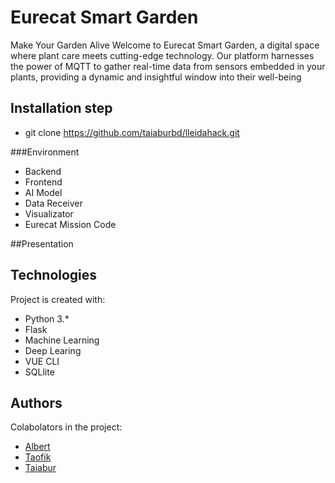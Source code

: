 # Eurecat Smart Garden
Make Your Garden Alive
Welcome to Eurecat Smart Garden, a digital space where plant care meets cutting-edge technology. Our platform harnesses the power of MQTT to gather real-time data from sensors embedded in your plants, providing a dynamic and insightful window into their well-being


## Installation step

* git clone https://github.com/taiaburbd/lleidahack.git

###Environment 
* Backend 
* Frontend
* AI Model
* Data Receiver 
* Visualizator
* Eurecat Mission Code
  
##Presentation


## Technologies
Project is created with: 
* Python 3.*
* Flask 
* Machine Learning 
* Deep Learing
* VUE CLI
* SQLlite


## Authors
Colabolators in the project: 
* [Albert](https://github.com/amerinoo)
* [Taofik](https://github.com/suleimantaofik6)
* [Taiabur](https://github.com/taiaburbd)




